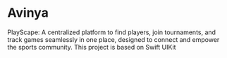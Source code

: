 # Avinya

PlayScape: A centralized platform to find players, join tournaments, and track games seamlessly in one place, designed to connect and empower the sports community.
This project is based on Swift UIKit